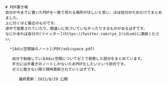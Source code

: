     # PDF置き場
    自分が今までに書いたPDFを一覧で見れる場所がほしいと思い、ほぼ自分のためだけでまとめました。
    上に行くほど最近のものです。
    途中で放置されていたり、間違いに気づいていなかったりするものがあるはずです。
    なにかあれば自分の[ツイッター](https://twitter.com/ryo_Iridium)に連絡ください。
    
      *[Adic空間論のノート](PDF/adicspace.pdf)
          
       自分で勉強しているAdic空間についてゼミで発表した部分をまとめています。
       手元には手書きのノートしかないためPDF化したいという目的です。
       ゼミに飽きない限り随時更新されていくはずです。
       
          最終更新：2021/8/29 公開

